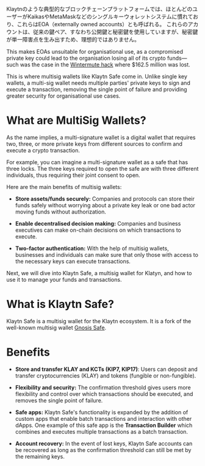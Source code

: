 Klaytnのような典型的なブロックチェーンプラットフォームでは、ほとんどのユーザーがKaikasやMetaMaskなどのシングルキーウォレットシステムに慣れており、これらはEOA（externally owned accounts）とも呼ばれる。 これらのアカウントは、従来の鍵ペア、すなわち公開鍵と秘密鍵を使用していますが、秘密鍵が単一障害点を生み出すため、理想的ではありません。

This makes EOAs unsuitable for organisational use, as a compromised private key could lead to the organisation losing all of its crypto funds—such was the case in the [Wintermute hack](https://www.certik.com/resources/blog/uGiY0j3hwOzQOMcDPGoz9-wintermute-hack-) where $162.5 million was lost.

This is where multisig wallets like Klaytn Safe come in. Unlike single key wallets, a multi-sig wallet needs multiple parties' private keys to sign and execute a transaction, removing the single point of failure and providing greater security for organisational use cases.

# What are MultiSig Wallets? <a id="What are Multisig Wallets"></a>

As the name implies, a multi-signature wallet is a digital wallet that requires two, three, or more private keys from different sources to confirm and execute a crypto transaction.


For example, you can imagine a multi-signature wallet as a safe that has three locks. The three keys required to open the safe are with three different individuals, thus requiring their joint consent to open.

Here are the main benefits of multisig wallets:


* **Store assets/funds securely:** Companies and protocols can store their funds safely without worrying about a private key leak or one bad actor moving funds without authorization.


* **Enable decentralised decision making:** Companies and business executives can make on-chain decisions on which transactions to execute.


* **Two-factor authentication:** With the help of multisig wallets, businesses and individuals can make sure that only those with access to the necessary keys can execute transactions.


Next, we will dive into Klaytn Safe, a multisig wallet for Klatyn, and how to use it to manage your funds and transactions.

# What is Klaytn Safe? <a id="What is Klaytn Safe"></a>

Klaytn Safe is a multisig wallet for the Klaytn ecosystem. It is a fork of the well-known multisig wallet [Gnosis Safe](https://gnosis-safe.io/).


# Benefits <a id="Benefits of Klaytn Safe"></a>

* **Store and transfer KLAY and KCTs (KIP7, KIP17)**: Users can deposit and transfer cryptocurrencies (KLAY) and tokens (fungible or non-fungible).

* **Flexibility and security:** The confirmation threshold gives users more flexibility and control over which transactions should be executed, and removes the single point of failure.

* **Safe apps:** Klaytn Safe's functionality is expanded by the addition of custom apps that enable batch transactions and interaction with other dApps. One example of this safe app is the **Transaction Builder** which combines and executes multiple transactions as a batch transaction.

* **Account recovery:** In the event of lost keys, Klaytn Safe accounts can be recovered as long as the confirmation threshold can still be met by the remaining keys.

